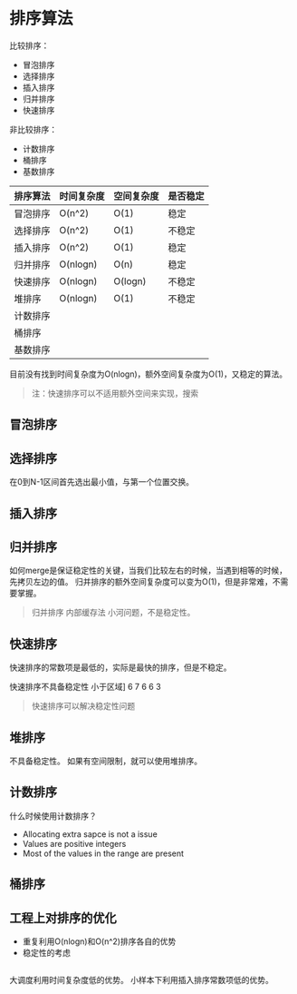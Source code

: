 # 排序算法


比较排序：
- 冒泡排序
- 选择排序
- 插入排序
- 归并排序
- 快速排序

非比较排序：
- 计数排序
- 桶排序
- 基数排序

|排序算法|时间复杂度|空间复杂度|是否稳定|
|------|------|------|------|
|冒泡排序|O(n^2)|O(1)|稳定|
|选择排序|O(n^2)|O(1)|不稳定|
|插入排序|O(n^2)|O(1)|稳定|
|归并排序|O(nlogn)|O(n)|稳定|
|快速排序|O(nlogn)|O(logn)|不稳定|
|堆排序|O(nlogn)|O(1)|不稳定|
|计数排序||||
|桶排序||||
|基数排序||||


目前没有找到时间复杂度为O(nlogn)，额外空间复杂度为O(1)，又稳定的算法。
> 注：快速排序可以不适用额外空间来实现，搜索



## 冒泡排序



## 选择排序
在0到N-1区间首先选出最小值，与第一个位置交换。


## 插入排序



## 归并排序

如何merge是保证稳定性的关键，当我们比较左右的时候，当遇到相等的时候，先拷贝左边的值。
归并排序的额外空间复杂度可以变为O(1)，但是非常难，不需要掌握。
> 归并排序 内部缓存法
> 小河问题，不是稳定性。

## 快速排序
快速排序的常数项是最低的，实际是最快的排序，但是不稳定。

快速排序不具备稳定性
小于区域] 6 7 6 6 3
> 快速排序可以解决稳定性问题


## 堆排序
不具备稳定性。
如果有空间限制，就可以使用堆排序。


## 计数排序


什么时候使用计数排序？
- Allocating extra sapce is not a issue
- Values are positive integers
- Most of the values in the range are present







## 桶排序



## 工程上对排序的优化
- 重复利用O(nlogn)和O(n^2)排序各自的优势
- 稳定性的考虑

```java
```

大调度利用时间复杂度低的优势。
小样本下利用插入排序常数项低的优势。